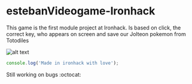 # estebanVideogame-Ironhack

 This game is the first module project at Ironhack.
 Is based on click, the correct key, who appears on screen
 and save our Jolteon pokemon from Totodiles
 
 
 ![alt text](https://media1.tenor.com/images/f9d7d17bc18fc00e118f2866f644aade/tenor.gif?itemid=5930125 "Logo Title Text 1")
 
 
 ```javascript
 console.log('Made in ironhack with love');
```
 Still working on bugs :octocat:
